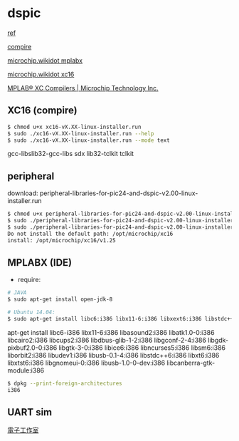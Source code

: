 dspic
========================================

[ref](http://matoken.org/blog/blog/2012/08/31/ubuntu-12-04-mplabx)

[compire](https://microchip.wikidot.com/xc16:installation)

[microchip.wikidot mplabx](http://microchip.wikidot.com/install:mplabx-lin64)

[microchip.wikidot xc16](https://microchip.wikidot.com/xc16:installation)

[MPLAB® XC Compilers | Microchip Technology Inc.](http://www.microchip.com/pagehandler/en_us/devtools/mplabxc/)


## XC16 (compire)

```sh
$ chmod u+x xc16-vX.XX-linux-installer.run
$ sudo ./xc16-vX.XX-linux-installer.run --help
$ sudo ./xc16-vX.XX-linux-installer.run --mode text
```

gcc-libslib32-gcc-libs
sdx
lib32-tclkit
tclkit


## peripheral

download: peripheral-libraries-for-pic24-and-dspic-v2.00-linux-installer.run


```sh
$ chmod u+x peripheral-libraries-for-pic24-and-dspic-v2.00-linux-installer.run
$ sudo ./peripheral-libraries-for-pic24-and-dspic-v2.00-linux-installer.run --help
$ sudo ./peripheral-libraries-for-pic24-and-dspic-v2.00-linux-installer.run --mode text
Do not install the default path: /opt/microchip/xc16
install: /opt/microchip/xc16/v1.25
```




## MPLABX (IDE)

* require:

```sh
# JAVA
$ sudo apt-get install open-jdk-8

# Ubuntu 14.04:
$ sudo apt-get install libc6:i386 libx11-6:i386 libxext6:i386 libstdc++6:i386 libexpat1:i386
```

apt-get install libc6-i386 libx11-6:i386 libasound2:i386 libatk1.0-0:i386 libcairo2:i386 libcups2:i386 libdbus-glib-1-2:i386 libgconf-2-4:i386 libgdk-pixbuf2.0-0:i386 libgtk-3-0:i386 libice6:i386 libncurses5:i386 libsm6:i386 liborbit2:i386 libudev1:i386 libusb-0.1-4:i386 libstdc++6:i386 libxt6:i386 libxtst6:i386 libgnomeui-0:i386 libusb-1.0-0-dev:i386 libcanberra-gtk-module:i386



```sh
$ dpkg --print-foreign-architectures
i386
```


## UART sim

[電子工作室](http://www.picfun.com/mplab/V730/mplab316.html)



